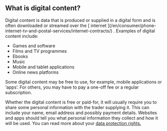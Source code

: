 ##  What is digital content?

Digital content is data that is produced or supplied in a digital form and is
often downloaded or streamed over the [ internet ](/en/consumer/phone-
internet-tv-and-postal-services/internet-contracts/) . Examples of digital
content include:

  * Games and software 
  * Films and TV programmes 
  * Ebooks 
  * Music 
  * Mobile and tablet applications 
  * Online news platforms 

Some digital content may be free to use, for example, mobile applications or
‘apps’. For others, you may have to pay a one-off fee or a regular
subscription.

Whether the digital content is free or paid-for, it will usually require you
to share some personal information with the trader supplying it. This can
include your name, email address and possibly payment details. Websites and
apps should tell you what personal information they collect and how it will be
used. You can read more about your [ data protection rights.
](https://www.citizensinformation.ie/government_in_ireland/national_government/standards_and_accountability/data_protection.en.html)
